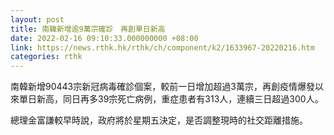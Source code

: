 ```yaml
---
layout: post
title: 南韓新增逾9萬宗確診　再創單日新高
date: 2022-02-16 09:10:33.000000000 +08:00
link: https://news.rthk.hk/rthk/ch/component/k2/1633967-20220216.htm
categories: rthk
---
```


南韓新增90443宗新冠病毒確診個案，較前一日增加超過3萬宗，再創疫情爆發以來單日新高，同日再多39宗死亡病例，重症患者有313人，連續三日超過300人。

總理金富謙較早時說，政府將於星期五決定，是否調整現時的社交距離措施。
